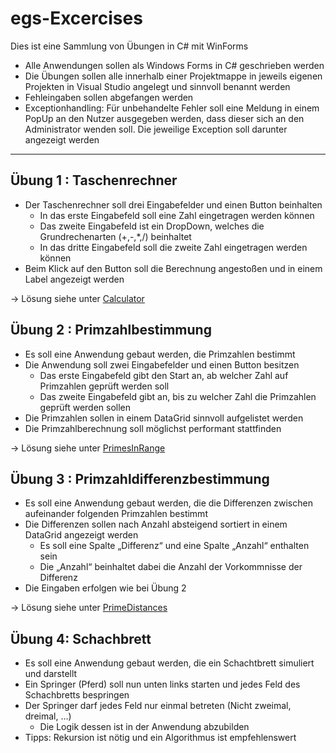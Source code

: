 # egs-Excercises

Dies ist eine Sammlung von Übungen in C# mit WinForms

* Alle Anwendungen sollen als Windows Forms in C# geschrieben werden
* Die Übungen sollen alle innerhalb einer Projektmappe in jeweils eigenen Projekten in Visual 
Studio angelegt und sinnvoll benannt werden
* Fehleingaben sollen abgefangen werden
* Exceptionhandling: Für unbehandelte Fehler soll eine Meldung in einem PopUp an den Nutzer 
ausgegeben werden, dass dieser sich an den Administrator wenden soll. Die jeweilige Exception 
soll darunter angezeigt werden

-----

## Übung 1 : Taschenrechner

* Der Taschenrechner soll drei Eingabefelder und einen Button beinhalten
    * In das erste Eingabefeld soll eine Zahl eingetragen werden können
    * Das zweite Eingabefeld ist ein DropDown, welches die Grundrechenarten (+,-,\*,/) beinhaltet
    * In das dritte Eingabefeld soll die zweite Zahl eingetragen werden können
* Beim Klick auf den Button soll die Berechnung angestoßen und in einem Label angezeigt werden

-> Lösung siehe unter [Calculator](./Calculator/)

## Übung 2 : Primzahlbestimmung

* Es soll eine Anwendung gebaut werden, die Primzahlen bestimmt
* Die Anwendung soll zwei Eingabefelder und einen Button besitzen
    * Das erste Eingabefeld gibt den Start an, ab welcher Zahl auf Primzahlen geprüft werden soll
    * Das zweite Eingabefeld gibt an, bis zu welcher Zahl die Primzahlen geprüft werden sollen
* Die Primzahlen sollen in einem DataGrid sinnvoll aufgelistet werden
* Die Primzahlberechnung soll möglichst performant stattfinden

-> Lösung siehe unter [PrimesInRange](./PrimesInRange/)

## Übung 3 : Primzahldifferenzbestimmung

* Es soll eine Anwendung gebaut werden, die die Differenzen zwischen aufeinander folgenden Primzahlen bestimmt
* Die Differenzen sollen nach Anzahl absteigend sortiert in einem DataGrid angezeigt werden
    * Es soll eine Spalte „Differenz“ und eine Spalte „Anzahl“ enthalten sein
    * Die „Anzahl“ beinhaltet dabei die Anzahl der Vorkommnisse der Differenz
* Die Eingaben erfolgen wie bei Übung 2

-> Lösung siehe unter [PrimeDistances](./PrimeDistances/)

## Übung 4: Schachbrett

* Es soll eine Anwendung gebaut werden, die ein Schachtbrett simuliert und darstellt
* Ein Springer (Pferd) soll nun unten links starten und jedes Feld des Schachbretts bespringen
* Der Springer darf jedes Feld nur einmal betreten (Nicht zweimal, dreimal, …)
    * Die Logik dessen ist in der Anwendung abzubilden
* Tipps: Rekursion ist nötig und ein Algorithmus ist empfehlenswert


